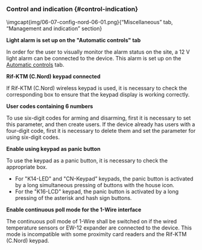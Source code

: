 ### Control and indication {#control-indication}

\imgcapt{img/06-07-config-nord-06-01.png}{“Miscellaneous” tab, “Management and indication” section}
   

**Light alarm is set up on the "Automatic controls" tab**

In order for the user to visually monitor the alarm status on the site, a 12 V light alarm can be connected to the device. This alarm is set up on the [Automatic controls](#config-automation) tab.
   

**Rif-KTM (C.Nord) keypad connected**

If Rif-KTM (C.Nord) wireless keypad is used, it is necessary to check the corresponding box to ensure that the keypad display is working correctly.
   

**User codes containing 6 numbers**

To use six-digit codes for arming and disarming, first it is necessary to set this parameter, and then create users. If the device already has users with a four-digit code, first it is necessary to delete them and set the parameter for using six-digit codes.
   

**Enable using keypad as panic button**

To use the keypad as a panic button, it is necessary to check the appropriate box. 

* For "K14-LED" and "CN-Keypad” keypads, the panic button is activated by a long simultaneous pressing of buttons with the house icon.
* For the "K16-LCD" keypad, the panic button is activated by a long pressing of the asterisk and hash sign buttons.


**Enable continuous poll mode for the 1-Wire interface**

The continuous poll mode of 1-Wire shall be switched on if the wired temperature sensors or EW-12 expander are connected to the device.
This mode is incompatible with some proximity card readers and the Rif-KTM (C.Nord) keypad.

